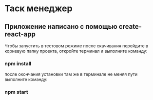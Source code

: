 # Таск менеджер

## Приложение написано с помощью create-react-app

Чтобы запустить в тестовом режиме после скачивания перейдите в 
корневую папку проекта, откройте терминал и выполните команду:

### npm install

после окончания установки там же в терминале не меняя пути выполните 
команду:

### npm start

